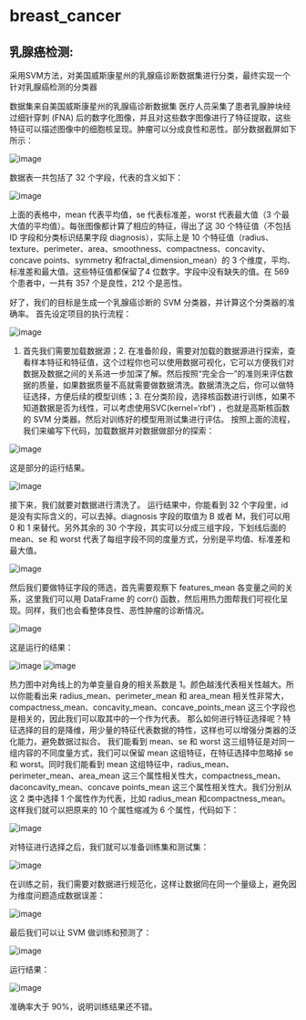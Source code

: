 # breast_cancer

## 乳腺癌检测:
采用SVM方法，对美国威斯康星州的乳腺癌诊断数据集进行分类，最终实现一个针对乳腺癌检测的分类器 

数据集来自美国威斯康星州的乳腺癌诊断数据集
医疗人员采集了患者乳腺肿块经过细针穿刺 (FNA) 后的数字化图像，并且对这些数字图像进行了特征提取，这些特征可以描述图像中的细胞核呈现。肿瘤可以分成良性和恶性。部分数据截屏如下所示：

![image](https://github.com/mrtungleung/breast_cancer/blob/master/images/%E5%B1%8F%E5%B9%95%E5%BF%AB%E7%85%A7%202019-09-10%20%E4%B8%8A%E5%8D%8810.18.44.png)

数据表一共包括了 32 个字段，代表的含义如下：

![image](https://github.com/mrtungleung/breast_cancer/blob/master/images/%E5%B1%8F%E5%B9%95%E5%BF%AB%E7%85%A7%202019-09-10%20%E4%B8%8A%E5%8D%8810.35.03.png)

上面的表格中，mean 代表平均值，se 代表标准差，worst 代表最大值（3 个最大值的平均值）。每张图像都计算了相应的特征，得出了这 30 个特征值（不包括 ID 字段和分类标识结果字段 diagnosis），实际上是 10 个特征值（radius、texture、perimeter、area、smoothness、compactness、concavity、concave points、symmetry 和fractal_dimension_mean）的 3 个维度，平均、标准差和最大值。这些特征值都保留了4 位数字。字段中没有缺失的值。在 569 个患者中，一共有 357 个是良性，212 个是恶性。

好了，我们的目标是生成一个乳腺癌诊断的 SVM 分类器，并计算这个分类器的准确率。
首先设定项目的执行流程：

![image](https://github.com/mrtungleung/breast_cancer/blob/master/images/%E5%B1%8F%E5%B9%95%E5%BF%AB%E7%85%A7%202019-09-10%20%E4%B8%8A%E5%8D%8810.44.37.png)

1. 首先我们需要加载数据源；2. 在准备阶段，需要对加载的数据源进行探索，查看样本特征和特征值，这个过程你也可以使用数据可视化，它可以方便我们对数据及数据之间的关系进一步加深了解。然后按照“完全合一”的准则来评估数据的质量，如果数据质量不高就需要做数据清洗。数据清洗之后，你可以做特征选择，方便后续的模型训练；3. 在分类阶段，选择核函数进行训练，如果不知道数据是否为线性，可以考虑使用SVC(kernel=‘rbf’) ，也就是高斯核函数的 SVM 分类器。然后对训练好的模型用测试集进行评估。
按照上面的流程，我们来编写下代码，加载数据并对数据做部分的探索：

![image](https://github.com/mrtungleung/breast_cancer/blob/master/images/%E5%B1%8F%E5%B9%95%E5%BF%AB%E7%85%A7%202019-09-10%20%E4%B8%8A%E5%8D%8810.45.55.png)

这是部分的运行结果。

![image](https://github.com/mrtungleung/breast_cancer/blob/master/images/%E5%B1%8F%E5%B9%95%E5%BF%AB%E7%85%A7%202019-09-10%20%E4%B8%8A%E5%8D%8810.46.44.png)

接下来，我们就要对数据进行清洗了。
运行结果中，你能看到 32 个字段里，id 是没有实际含义的，可以去掉。diagnosis 字段的取值为 B 或者 M，我们可以用 0 和 1 来替代。另外其余的 30 个字段，其实可以分成三组字段，下划线后面的 mean、se 和 worst 代表了每组字段不同的度量方式，分别是平均值、标准差和最大值。

![image](https://github.com/mrtungleung/breast_cancer/blob/master/images/%E5%B1%8F%E5%B9%95%E5%BF%AB%E7%85%A7%202019-09-10%20%E4%B8%8A%E5%8D%8810.47.15.png)

然后我们要做特征字段的筛选，首先需要观察下 features_mean 各变量之间的关系，这里我们可以用 DataFrame 的 corr() 函数，然后用热力图帮我们可视化呈现。同样，我们也会看整体良性、恶性肿瘤的诊断情况。

![image](https://github.com/mrtungleung/breast_cancer/blob/master/images/%E5%B1%8F%E5%B9%95%E5%BF%AB%E7%85%A7%202019-09-10%20%E4%B8%8A%E5%8D%8810.47.56.png)

这是运行的结果：

![image](https://github.com/mrtungleung/breast_cancer/blob/master/images/1.png)
![image](https://github.com/mrtungleung/breast_cancer/blob/master/images/201600150008.png)

热力图中对角线上的为单变量自身的相关系数是 1。颜色越浅代表相关性越大。所以你能看出来 radius_mean、perimeter_mean 和 area_mean 相关性非常大，compactness_mean、concavity_mean、concave_points_mean 这三个字段也是相关的，因此我们可以取其中的一个作为代表。
那么如何进行特征选择呢？特征选择的目的是降维，用少量的特征代表数据的特性，这样也可以增强分类器的泛化能力，避免数据过拟合。
我们能看到 mean、se 和 worst 这三组特征是对同一组内容的不同度量方式，我们可以保留 mean 这组特征，在特征选择中忽略掉 se 和 worst。同时我们能看到 mean 这组特征中，radius_mean、perimeter_mean、area_mean 这三个属性相关性大，compactness_mean、daconcavity_mean、concave points_mean 这三个属性相关性大。我们分别从这 2 类中选择 1 个属性作为代表，比如 radius_mean 和compactness_mean。
这样我们就可以把原来的 10 个属性缩减为 6 个属性，代码如下：

![image](https://github.com/mrtungleung/breast_cancer/blob/master/images/%E5%B1%8F%E5%B9%95%E5%BF%AB%E7%85%A7%202019-09-10%20%E4%B8%8A%E5%8D%8810.49.28.png)

对特征进行选择之后，我们就可以准备训练集和测试集：

![image](https://github.com/mrtungleung/breast_cancer/blob/master/images/%E5%B1%8F%E5%B9%95%E5%BF%AB%E7%85%A7%202019-09-10%20%E4%B8%8A%E5%8D%8810.49.47.png)

在训练之前，我们需要对数据进行规范化，这样让数据同在同一个量级上，避免因为维度问题造成数据误差：

![image](https://github.com/mrtungleung/breast_cancer/blob/master/images/%E5%B1%8F%E5%B9%95%E5%BF%AB%E7%85%A7%202019-09-10%20%E4%B8%8A%E5%8D%8810.50.20.png)

最后我们可以让 SVM 做训练和预测了：

![image](https://github.com/mrtungleung/breast_cancer/blob/master/images/%E5%B1%8F%E5%B9%95%E5%BF%AB%E7%85%A7%202019-09-10%20%E4%B8%8A%E5%8D%8810.50.37.png)

运行结果：

![image](https://github.com/mrtungleung/breast_cancer/blob/master/images/%E5%B1%8F%E5%B9%95%E5%BF%AB%E7%85%A7%202019-09-10%20%E4%B8%8A%E5%8D%8810.50.57.png)

准确率大于 90%，说明训练结果还不错。
